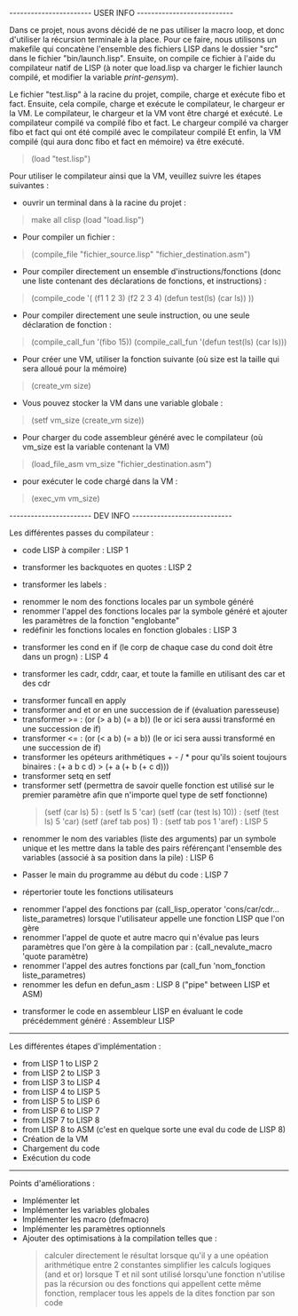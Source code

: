 ----------------------- USER INFO ---------------------------

Dans ce projet, nous avons décidé de ne pas utiliser la macro loop, et donc d'utiliser la récursion terminale à la place.
Pour ce faire, nous utilisons un makefile qui concatène l'ensemble des fichiers LISP dans le dossier "src" dans le fichier "bin/launch.lisp".
Ensuite, on compile ce fichier à l'aide du compilateur natif de LISP (à noter que load.lisp va charger le fichier launch compilé, et modifier la variable *print-gensym*).

Le fichier "test.lisp" à la racine du projet, compile, charge et exécute fibo et fact.
Ensuite, cela compile, charge et exécute le compilateur, le chargeur er la VM.
Le compilateur, le chargeur et la VM vont être chargé et exécuté.
Le compilateur compilé va compilé fibo et fact. 
Le chargeur compilé va charger fibo et fact qui ont été compilé avec le compilateur compilé
Et enfin, la VM compilé (qui aura donc fibo et fact en mémoire) va être exécuté.
> (load "test.lisp")

Pour utiliser le compilateur ainsi que la VM, veuillez suivre les étapes suivantes :

- ouvrir un terminal dans à la racine du projet :
> make all
> clisp
> (load "load.lisp")

- Pour compiler un fichier :
> (compile_file "fichier_source.lisp" "fichier_destination.asm")

- Pour compiler directement un ensemble d'instructions/fonctions (donc une liste contenant des déclarations de fonctions, et instructions) :
> (compile_code '( (f1 1 2 3) (f2 2 3 4) (defun test(ls) (car ls)) ))

- Pour compiler directement une seule instruction, ou une seule déclaration de fonction :
> (compile_call_fun '(fibo 15)) (compile_call_fun '(defun test(ls) (car ls))) 

- Pour créer une VM, utiliser la fonction suivante (où size est la taille qui sera alloué pour la mémoire)
> (create_vm size)

- Vous pouvez stocker la VM dans une variable globale :
> (setf vm_size (create_vm size))

- Pour charger du code assembleur généré avec le compilateur (où vm_size est la variable contenant la VM)
> (load_file_asm vm_size "fichier_destination.asm")

- pour exécuter le code chargé dans la VM :
> (exec_vm vm_size)

----------------------- DEV INFO ----------------------------

Les différentes passes du compilateur :

- code LISP à compiler
: LISP 1

- transformer les backquotes en quotes
: LISP 2

- transformer les labels :
+ renommer le nom des fonctions locales par un symbole généré
+ renommer l'appel des fonctions locales par la symbole généré et ajouter les paramètres de la fonction "englobante"
+ redéfinir les fonctions locales en fonction globales
: LISP 3

- transformer les cond en if (le corp de chaque case du cond doit être dans un progn)
: LISP 4

- transformer les cadr, cddr, caar, et toute la famille en utilisant des car et des cdr
+ transformer funcall en apply
+ transformer and et or en une succession de if (évaluation paresseuse)
+ transformer >= : (or (> a b) (= a b)) (le or ici sera aussi transformé en une succession de if)
+ transformer <= : (or (< a b) (= a b)) (le or ici sera aussi transformé en une succession de if)
+ transformer les opéteurs arithmétiques + - / * pour qu'ils soient toujours binaires : (+ a b c d) > (+ a (+ b (+ c d)))
+ transformer setq en setf
+ transformer setf (permettra de savoir quelle fonction est utilisé sur le premier paramètre afin que n'importe quel type de setf fonctionne)
	> (setf (car ls) 5) : (setf ls 5 'car)
	> (setf (car (test ls) 10)) : (setf (test ls) 5 'car)
	> (setf (aref tab pos) 1) : (setf tab pos 1 'aref)
: LISP 5

- renommer le nom des variables (liste des arguments) par un symbole unique et les mettre dans la table des pairs référençant l'ensemble des variables (associé à sa position dans la pile)
: LISP 6

- Passer le main du programme au début du code
: LISP 7

- répertorier toute les fonctions utilisateurs
+ renommer l'appel des fonctions par (call_lisp_operator 'cons/car/cdr... liste_parametres) lorsque l'utilisateur appelle une fonction LISP que l'on gère
+ renommer l'appel de quote et autre macro qui n'évalue pas leurs paramètres que l'on gère à la compilation par : (call_nevalute_macro 'quote paramètre)
+ renommer l'appel des autres fonctions par (call_fun 'nom_fonction liste_parametres)
+ renommer les defun en defun_asm
: LISP 8 ("pipe" between LISP et ASM)

- transformer le code en assembleur LISP en évaluant le code précédemment généré
: Assembleur LISP

-------------------------------------------------------------

Les différentes étapes d'implémentation :

- from LISP 1 to LISP 2
- from LISP 2 to LISP 3
- from LISP 3 to LISP 4
- from LISP 4 to LISP 5
- from LISP 5 to LISP 6
- from LISP 6 to LISP 7
- from LISP 7 to LISP 8
- from LISP 8 to ASM (c'est en quelque sorte une eval du code de LISP 8)
- Création de la VM
- Chargement du code
- Exécution du code

-------------------------------------------------------------

Points d'améliorations :

- Implémenter let
- Implémenter les variables globales
- Implémenter les macro (defmacro)
- Implémenter les paramètres optionnels 
- Ajouter des optimisations à la compilation telles que :
	> calculer directement le résultat lorsque qu'il y a une opéation arithmétique entre 2 constantes
	> simplifier les calculs logiques (and et or) lorsque T et nil sont utilisé
	> lorsqu'une fonction n'utilise pas la récursion ou des fonctions qui appellent cette même fonction, remplacer tous les appels de la dites fonction par son code
